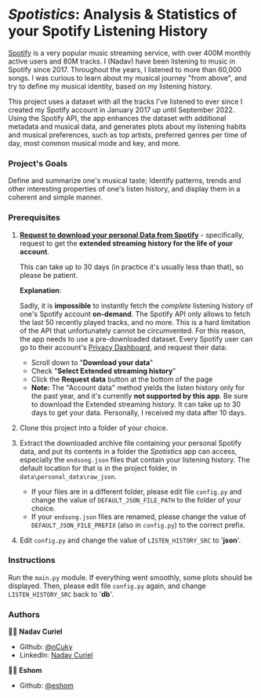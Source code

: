 # _Spotistics_: Analysis & Statistics of your Spotify Listening History 
[Spotify](spotify.com) is a very popular music streaming service, with over 400M monthly active users and 80M tracks.
I (Nadav) have been listening to music in Spotify since 2017. Throughout the years, I listened to more than 60,000
songs.
I was curious to learn about my musical journey "from above", and try to define my musical identity, based on my
listening history.

This project uses a dataset with all the tracks I've listened to ever since I created my Spotify account in
January 2017 up until September 2022. Using the Spotify API, the app enhances the dataset with additional metadata and
musical data, and generates plots about my listening habits and musical preferences, such as top artists, preferred
genres per time of day,
most common musical mode and key, and more.

### Project's Goals
Define and summarize one's musical taste; Identify patterns, trends and other interesting properties of one's listen 
history, and display them in a coherent and simple manner.  

### Prerequisites
1. **[Request to download your personal Data from Spotify](https://www.spotify.com/us/account/privacy/#:~:text=Select%20Account%20data-,Extended%20streaming%20history,-Extended%20streaming%20history)** - specifically, request to get
   the **extended streaming history for the life of your account**. 
   
   This can take up to 30 days (in practice it's usually less than that), so please be patient. 
   
   **Explanation**: 
   
   Sadly, it is **impossible** to instantly fetch the _complete_ listening history of one's Spotify account **on-demand**.
   The Spotify API only allows to fetch the last 50 recently played tracks, and no more. This is a hard limitation 
   of the API that unfortunately cannot be circumvented. 
   For this reason, the app needs to use a pre-downloaded dataset. Every Spotify user can go to their account's
   [Privacy Dashboard](https://www.spotify.com/us/account/privacy/#:~:text=Select%20Account%20data-,Extended%20streaming%20history,-Extended%20streaming%20history),
   and request their data:
   - Scroll down to "**Download your data**"
   - Check "**Select Extended streaming history**"
   - Click the **Request data** button at the bottom of the page
   - **Note:** The "Account data" method yields the listen history only for the past year, and it's currently **not supported by this app**. Be sure to 
     download the Extended streaming history.
     It can take up to 30 days to get your data. Personally, I received my data after 10 days.

2. Clone this project into a folder of your choice.

3. Extract the downloaded archive file containing your personal Spotify data, and put its contents in a folder the 
   _Spotistics_ app can access, especially the `endsong.json` files that contain your listening history. The default 
   location for that is in the project folder, in `data\personal_data\raw_json`.
    - If your files are in a different folder, please edit file `config.py` and change the value of
      `DEFAULT_JSON_FILE_PATH` to the folder of your choice.
    - If your `endsong.json` files are renamed, please change the value of `DEFAULT_JSON_FILE_PREFIX` 
      (also in `config.py`) to the correct prefix.

4. Edit `config.py` and change the value of `LISTEN_HISTORY_SRC` to '**json**'. 

### Instructions
Run the `main.py` module. If everything went smoothly, some plots should be displayed. 
Then, please edit file `config.py` again, and change `LISTEN_HISTORY_SRC` back to '**db**'.

### Authors
🧔🏻 **Nadav Curiel**
- Github: [@nCuky](https://github.com/nCuky)
- LinkedIn: [Nadav Curiel](https://linkedin.com/in/nadav-curiel)

🧔🏻 **Eshom**
- Github: [@eshom](https://github.com/eshom)
